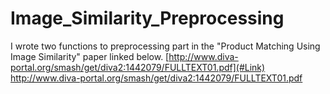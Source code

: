 # Image_Similarity_Preprocessing
I wrote two functions to preprocessing part in the "Product Matching Using Image Similarity" paper linked below. 
	[http://www.diva-portal.org/smash/get/diva2:1442079/FULLTEXT01.pdf](#Link)
http://www.diva-portal.org/smash/get/diva2:1442079/FULLTEXT01.pdf
